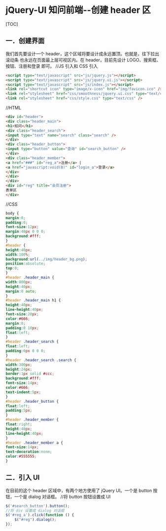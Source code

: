 # jQuery-UI 知问前端--创建 header 区
[TOC]
## 一．创建界面
我们首先要设计一个 header，这个区域将要设计成永远置顶。也就是，往下拉出滚动条
也永远在页面最上层可视区内。在 header，目前先设计 LOGO、搜索框、按钮、注册和登录
即可。
//JS 引入和 CSS 引入
```html
<script type="text/javascript" src="js/jquery.js"></script>
<script type="text/javascript" src="js/jquery.ui.js"></script>
<script type="text/javascript" src="js/index.js"></script>
<link rel="shortcut icon" type="image/x-icon" href="img/favicon.ico" />
<link rel="stylesheet" href="css/smoothness/jquery.ui.css" type="text/css" />
<link rel="stylesheet" href="css/style.css" type="text/css" />

```
//HTML
```html
<div id="header">
<div class="header_main">
<h1>知问</h1>
<div class="header_search">
<input type="text" name="search" class="search" />
</div>
<div class="header_button">
<input type="button" value="查询" id="search_button" />
</div>
<div class="header_member">
<a href="###" id="reg_a">注册</a> |
<a href="javascript:void(0)" id="login_a">登录</a>
</div>
</div>
</div>
<div id="reg" title="会员注册">
表单区
</div>
```
//CSS
```css
body {
margin:0;
padding:0;
font-size:12px;
margin:40px 0 0 0;
background:#fff;
}
#header {
height:40px;
width:100%;
background:url(../img/header_bg.png);
position:absolute;
top:0;
}
#header .header_main {
width:800px;
height:40px;
margin:0 auto;
}
#header .header_main h1 {
height:40px;
line-height:40px;
font-size:20px;
color:#666;
margin:0;
padding:0 10px;
float:left;
}
#header .header_search {
float:left;
padding:6px 0 0 0;
}
#header .header_search .search {
width:300px;
height:24px;
border:1px solid #ccc;
background:#fff;
font-size:14px;
color:#666;
text-indent:5px;
}
#header .header_button {
float:left;
padding:5px;
}
#header .header_member {
float:right;
height:40px;
line-height:40px;
}
#header .header_member a {
font-size:14px;
text-decoration:none;
color:#555555;
}
```

## 二．引入 UI
在目前的这个 header 区域中，有两个地方使用了 jQuery UI。一个是 button 按钮，一个是 dialog 对话框。
//将 button 按钮设置成 UI
```javascript
$('#search_button').button();
//将 div 设置成 dialog 对话框
$('#reg_a').click(function () {
    $("#reg").dialog();
});
```